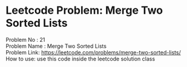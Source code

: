 # Leetcode Problem: Merge Two Sorted Lists
Problem No : 21<br/>
Problem Name : Merge Two Sorted Lists<br/>
Problem Link: https://leetcode.com/problems/merge-two-sorted-lists/<br/>
How to use: use this code inside the leetcode solution class
